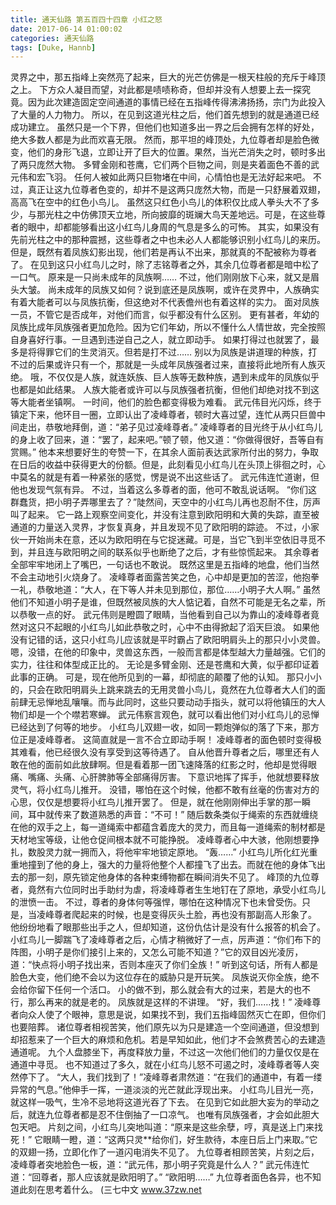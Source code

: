```yaml
---
title: 通天仙路 第五百四十四章 小红之怒
date: 2017-06-14 01:00:02
categories: 通天仙路
tags: [Duke, Hannb]
---
```


灵界之中，那五指峰上突然亮了起来，巨大的光芒仿佛是一根天柱般的充斥于峰顶之上。
下方众人凝目而望，对此都是啧啧称奇，但却并没有人想要上去一探究竟。因为此次建造固定空间通道的事情已经在五指峰传得沸沸扬扬，宗门为此投入了大量的人力物力。
所以，在见到这道光柱之后，他们首先想到的就是通道已经成功建立。
虽然只是一个下界，但他们也知道多出一界之后会拥有怎样的好处，绝大多数人都是为此而欢喜无限。
然而，那平坦的峰顶处，九位尊者却是脸色微变，他们的身形飞退，立即让开了巨大的位置。果然，当光芒消失之时，顿时多出了两只庞然大物。
多臂金刚和苍鹰，它们两个巨物之间，则是夹着面色不善的武元伟和宏飞羽。
任何人被如此两只巨物堵在中间，心情怕也是无法好起来吧。
不过，真正让这九位尊者色变的，却并不是这两只庞然大物，而是一只舒展着双翅，高高飞在空中的红色小鸟儿。
虽然这只红色小鸟儿的体积仅比成人拳头大不了多少，与那光柱之中仿佛顶天立地，所向披靡的斑斓大鸟天差地远。可是，在这些尊者的眼中，却都能够看出这小红鸟儿身周的气息是多么的可怖。
其实，如果没有先前光柱之中的那种震撼，这些尊者之中也未必人人都能够识别小红鸟儿的来历。但是，既然有着凤族幻影出现，他们若是再认不出来，那就真的不配被称为尊者了。
在见到这只小红鸟儿之时，除了志铭尊者之外，其余几位尊者都是暗中松了一口气。
原来是一只尚未成年的凤族啊……
不过，他们刚刚放下心来，就又是眉头大皱。
尚未成年的凤族又如何？说到底还是凤族啊，或许在灵界中，人族确实有着大能者可以与凤族抗衡，但这绝对不代表儋州也有着这样的实力。
面对凤族一员，不管它是否成年，对他们而言，似乎都没有什么区别。
更有甚者，年幼的凤族比成年凤族强者更加危险。因为它们年幼，所以不懂什么人情世故，完全按照自身喜好行事。一旦遇到违逆自己之人，就立即动手。
如果打得过也就罢了，最多是将得罪它们的生灵消灭。但若是打不过……
别以为凤族是讲道理的种族，打不过的后果或许只有一个，那就是一头成年凤族强者过来，直接将此地所有人族灭绝。
哦，不仅仅是人族，就连妖族、巨人族等无数种族，遇到未成年的凤族似乎也都是如此结果。
人族大能者或许可以与凤族强者抗衡，但他们却绝对找不到这等大能者坐镇啊。
一时间，他们的脸色都变得极为难看。
武元伟目光闪烁，终于镇定下来，他环目一圈，立即认出了凌峰尊者，顿时大喜过望，连忙从两只巨兽中间走出，恭敬地拜倒，道：“弟子见过凌峰尊者。”
凌峰尊者的目光终于从小红鸟儿的身上收了回来，道：“罢了，起来吧。”顿了顿，他又道：“你做得很好，吾等自有赏赐。”
他本来想要好生的夸赞一下，在其余人面前表达武家所付出的努力，争取在日后的收益中获得更大的份额。但是，此刻看见小红鸟儿在头顶上徘徊之时，心中莫名的就是有着一种紧张的感觉，愣是说不出这些话了。
武元伟连忙道谢，但他也发现气氛有异。
不过，当着这么多尊者的面，他可不敢乱说话啊。
“你们这群蠢货，把小明子弄哪里去了？”陡然间，天空中的小红鸟儿再也忍耐不住，厉声叫了起来。
它一路上观察空间变化，并没有注意到欧阳明和大黄的失踪，直至被通道的力量送入灵界，才恢复真身，并且发现不见了欧阳明的踪迹。
不过，小家伙一开始尚未在意，还以为欧阳明在与它捉迷藏。可是，当它飞到半空依旧寻觅不到，并且连与欧阳明之间的联系似乎也断绝了之后，才有些惊慌起来。
其余尊者全部牢牢地闭上了嘴巴，一句话也不敢说。
既然这里是五指峰的地盘，他们当然不会主动地引火烧身了。
凌峰尊者面露苦笑之色，心中却是更加的苦涩，他抱拳一礼，恭敬地道：“大人，在下等人并未见到那位，那位……小明子大人啊。”
虽然他们不知道小明子是谁，但既然被凤族的大人惦记着，自然不可能是无名之辈，所以恭敬一点的好。
武元伟则是瞪圆了眼睛，当他看到自己以为靠山的凌峰尊者竟然对这只不起眼的小红鸟儿如此恭敬之时，心中不由得掀起了滔天巨浪。
如果他没有记错的话，这只小红鸟儿应该就是平时霸占了欧阳明肩头上的那只小小灵兽。
嗯，没错，在他的印象中，灵兽这东西，一般而言都是体型越大力量越强。它们的实力，往往和体型成正比的。
无论是多臂金刚、还是苍鹰和大黄，似乎都印证着此事的正确。
可是，现在他所见到的一幕，却彻底的颠覆了他的认知。
那只小小的，只会在欧阳明肩头上跳来跳去的无用灵兽小鸟儿，竟然在九位尊者大人们的面前肆无忌惮地乱嚷嚷。而与此同时，这些只要动动手指头，就可以将他镇压的大人物们却是一个个噤若寒蝉。
武元伟察言观色，就可以看出他们对小红鸟儿的忌惮已经达到了何等的地步。
小红鸟儿双翅一收，如同一颗炮弹似的落了下来，那方位正是凌峰尊者。
这简直就是一言不合立即动手啊！
凌峰尊者的面色顿时变得极其难看，他已经很久没有享受到这等待遇了。
自从他晋升尊者之后，哪里还有人敢在他的面前如此放肆啊。但是看着那一团飞速降落的红影之时，他却是觉得眼痛、嘴痛、头痛、心肝脾肺等全部痛得厉害。
下意识地挥了挥手，他就想要释放灵气，将小红鸟儿推开。
没错，哪怕在这个时候，他都不敢有丝毫的伤害对方的心思，仅仅是想要将小红鸟儿推开罢了。
但是，就在他刚刚伸出手掌的那一瞬间，耳中就传来了数道熟悉的声音：“不可！”
随后数条类似于绳索的东西就缠绕在他的双手之上，每一道绳索中都蕴含着庞大的灵力，而且每一道绳索的制材都是天材地宝等级，让他仓促间根本就不可能挣脱。
凌峰尊者心中大骇，他刚想要挣扎，数股灵力就一拥而入，将他牢牢地锁定原地。
“轰……”
小红鸟儿所化红光重重地撞到了他的身上，强大的力量将他整个人都撞飞了出去。而就在他的身体飞出去的那一刻，原先锁定他身体的各种束缚物都在瞬间消失不见了。
峰顶的九位尊者，竟然有六位同时出手助纣为虐，将凌峰尊者生生地钉在了原地，承受小红鸟儿的泄愤一击。
不过，尊者的身体何等强悍，哪怕在这种情况下也未曾受伤。只是，当凌峰尊者爬起来的时候，也是变得灰头土脸，再也没有那副高人形象了。
他纷纷地看了眼那些出手之人，但却知道，这份仇估计是没有什么报答的机会了。
小红鸟儿一脚踹飞了凌峰尊者之后，心情才稍微好了一点，厉声道：“你们布下的阵图，小明子是你们接引上来的，又怎么可能不知道？”它的双目凶光凌厉，道：“快点将小明子找出来，否则本座灭了你们全族！”
听到这句话，所有人都是脸色大变，他们绝不会以为这位存在的威胁只是开玩笑。
凤族说灭你全族，绝不会给你留下任何一个活口。
小的做不到，那么就会有大的过来，若是大的也不行，那么再来的就是老的。
凤族就是这样的不讲理。
“好，我们……找！”
凌峰尊者向众人使了个眼神，意思是说，如果找不到，我们五指峰固然灭亡在即，但你们也要陪葬。
诸位尊者相视苦笑，他们原先以为只是建造一个空间通道，但没想到却招惹来了一个巨大的麻烦和危机。若是早知如此，他们才不会煞费苦心的去建造通道呢。
九个人盘膝坐下，再度释放力量，不过这一次他们他们的力量仅仅是在通道中寻觅。
也不知道过了多久，就在小红鸟儿怒不可遏之时，凌峰尊者等人突然停下了。
“大人，我们找到了！”凌峰尊者肃然道：“在我们的通道中，有着一缕异常的气息。”他伸手一挥，一道淡淡的光芒就此浮现出来。
小红鸟儿目光一亮，就这样一吸气，生冷不忌地将这道光吞了下去。
在见到它如此胆大妄为的举动之后，就连九位尊者都是忍不住倒抽了一口凉气。
也唯有凤族强者，才会如此胆大包天吧。
片刻之间，小红鸟儿突地叫道：“原来是这些余孽，哼，真是送上门来找死！”
它眼睛一瞪，道：“这两只灵**给你们，好生款待，本座日后上门来取。”它的双翅一扬，立即化作了一道闪电消失不见了。
九位尊者相顾苦笑，片刻之后，凌峰尊者突地脸色一板，道：“武元伟，那小明子究竟是什么人？”
武元伟连忙道：“回尊者，那人应该就是欧阳明了。”
“欧阳明……”
九位尊者面色各异，也不知道此刻在思考着什么。
(三七中文 www.37zw.net